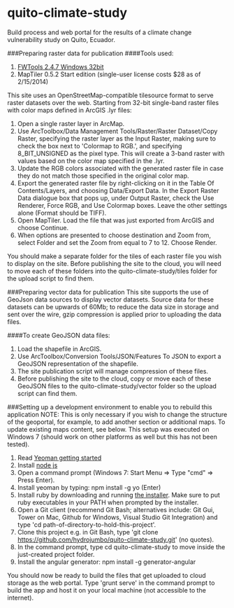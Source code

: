 quito-climate-study
===================

Build process and web portal for the results of a climate change vulnerability study on Quito, Ecuador.


###Preparing raster data for publication
####Tools used:
1. [FWTools 2.4.7 Windows 32bit](http://fwtools.maptools.org/)
2. MapTiler 0.5.2 Start edition (single-user license costs $28 as of 2/15/2014)

This site uses an OpenStreetMap-compatible tilesource format to serve raster datasets over the web. Starting from 32-bit single-band raster files with color maps defined in ArcGIS .lyr files:

1. Open a single raster layer in ArcMap.
2. Use ArcToolbox/Data Management Tools/Raster/Raster Dataset/Copy Raster, specifying the raster layer as the Input Raster, making sure to check the box next to 'Colormap to RGB.', and specifying 8_BIT_UNSIGNED as the pixel type. This will create a 3-band raster with values based on the color map specified in the .lyr.
3. Update the RGB colors associated with the generated raster file in case they do not match those specified in the original color map.
4. Export the generated raster file by right-clicking on it in the Table Of Contents/Layers, and choosing Data/Export Data. In the Export Raster Data dialogue box that pops up, under Output Raster, check the Use Renderer, Force RGB, and Use Colormap boxes. Leave the other settings alone (Format should be TIFF).
5. Open MapTiler. Load the file that was just exported from ArcGIS and choose Continue. 
6. When options are presented to choose destination and Zoom from, select Folder and set the Zoom from equal to 7 to 12. Choose Render.

You should make a separate folder for the tiles of each raster file you wish to display on the site. Before publishing the site to the cloud, you will need to move each of these folders into the quito-climate-study/tiles folder for the upload script to find them. 

###Preparing vector data for publication
This site supports the use of GeoJson data sources to display vector datasets. Source data for these datasets can be upwards of 60Mb; to reduce the data size in storage and sent over the wire, gzip compression is applied prior to uploading the data files.

####To create GeoJSON data files:
1. Load the shapefile in ArcGIS. 
2. Use ArcToolbox/Conversion Tools/JSON/Features To JSON to export a GeoJSON representation of the shapefile.
3. The site publication script will manage compression of these files.
4. Before publishing the site to the cloud, copy or move each of these GeoJSON files to the quito-climate-study/vector folder so the upload script can find them.

###Setting up a development environment to enable you to rebuild this application
NOTE: This is only necessary if you wish to change the structure of the geoportal, for example, to add another section or additional maps. To update existing maps content, see below. This setup was executed on Windows 7 (should work on other platforms as well but this has not been tested).

1. Read [Yeoman getting started](http://yeoman.io/gettingstarted.html)
2. Install [node js](http://nodejs.org/download/)
3. Open a command prompt (Windows 7: Start Menu => Type "cmd" => Press Enter).
4. Install yeoman by typing: npm install -g yo (Enter)
5. Install ruby by downloading and running [the installer](http://rubyinstaller.org/). Make sure to put ruby executables in your PATH when prompted by the installer.
6. Open a Git client (recommend Git Bash; alternatives include: Git Gui, Tower on Mac, Github for Windows, Visual Studio Git Integration) and type 'cd path-of-directory-to-hold-this-project'.
7. Clone this project e.g. in Git Bash, type 'git clone https://github.com/hydrojumbo/quito-climate-study.git' (no quotes).
8. In the command prompt, type cd quito-climate-study to move inside the just-created project folder.
9. Install the angular generator: npm install -g generator-angular

You should now be ready to build the files that get uploaded to cloud storage as the web portal. Type 'grunt serve' in the command prompt to build the app and host it on your local machine (not accessible to the internet).

